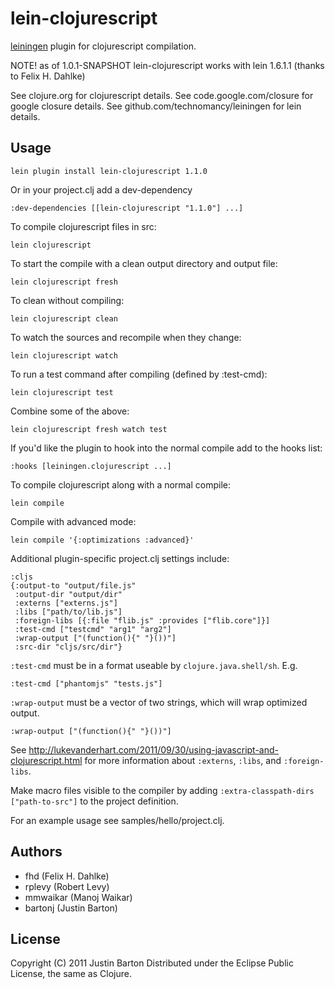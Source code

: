# lein-clojurescript

[leiningen](https://github.com/technomancy/leiningen) plugin for clojurescript compilation.

NOTE! as of 1.0.1-SNAPSHOT lein-clojurescript works with lein 1.6.1.1
      (thanks to Felix H. Dahlke)

See clojure.org for clojurescript details.
See code.google.com/closure for google closure details.
See github.com/technomancy/leiningen for lein details.

## Usage

```
lein plugin install lein-clojurescript 1.1.0
```

Or in your project.clj add a dev-dependency
```
:dev-dependencies [[lein-clojurescript "1.1.0"] ...]
```

To compile clojurescript files in src:
```
lein clojurescript
```

To start the compile with a clean output directory and output file:
```
lein clojurescript fresh
```

To clean without compiling:
```
lein clojurescript clean
```

To watch the sources and recompile when they change:
```
lein clojurescript watch
```

To run a test command after compiling (defined by :test-cmd):
```
lein clojurescript test
```

Combine some of the above:
```
lein clojurescript fresh watch test
```

If you'd like the plugin to hook into the normal compile add to the hooks list:
```
:hooks [leiningen.clojurescript ...]
``` 

To compile clojurescript along with a normal compile:
```
lein compile
```

Compile with advanced mode: 
```
lein compile '{:optimizations :advanced}'
```

Additional plugin-specific project.clj settings include:

```
:cljs
{:output-to "output/file.js"
 :output-dir "output/dir"
 :externs ["externs.js"]
 :libs ["path/to/lib.js"]
 :foreign-libs [{:file "flib.js" :provides ["flib.core"]}]
 :test-cmd ["testcmd" "arg1" "arg2"]
 :wrap-output ["(function(){" "}())"]
 :src-dir "cljs/src/dir"}
```

`:test-cmd` must be in a format useable by `clojure.java.shell/sh`. E.g.
```
:test-cmd ["phantomjs" "tests.js"]
```

`:wrap-output` must be a vector of two strings, which will wrap optimized
output.
```
:wrap-output ["(function(){" "}())"]
```

See <http://lukevanderhart.com/2011/09/30/using-javascript-and-clojurescript.html>
for more information about `:externs`, `:libs`, and
`:foreign-libs`.

Make macro files visible to the compiler by adding `:extra-classpath-dirs
["path-to-src"]` to the project definition.

For an example usage see samples/hello/project.clj.



## Authors
   * fhd (Felix H. Dahlke)
   * rplevy (Robert Levy)
   * mmwaikar (Manoj Waikar)
   * bartonj (Justin Barton)

## License
Copyright (C) 2011 Justin Barton
Distributed under the Eclipse Public License, the same as Clojure.
